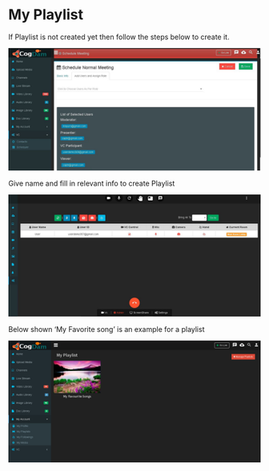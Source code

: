 # My Playlist

If Playlist is not created yet then follow the steps below to create it.

![](../.gitbook/assets/image%20%2871%29.png)

Give name and fill in relevant info to create Playlist

![](../.gitbook/assets/image%20%28151%29.png)

Below shown ‘My Favorite song’ is an example for a playlist

![](../.gitbook/assets/image%20%2821%29.png)

